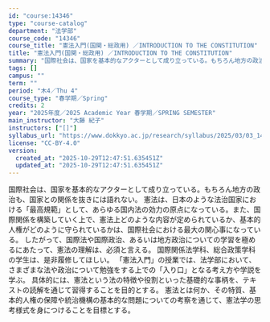 ```yaml
---
id: "course:14346"
type: "course-catalog"
department: "法学部"
course_code: "14346"
course_title: "憲法入門(国関・総政用) ／INTRODUCTION TO THE CONSTITUTION"
title: "憲法入門(国関・総政用) ／INTRODUCTION TO THE CONSTITUTION"
summary: "国際社会は、国家を基本的なアクターとして成り立っている。もちろん地方の政治も、国家との関係を抜きには語れない。 憲法は、日本のような法治国家における「最高規範」として、あらゆる国内法の効力の原点になっている。また、国際関係を構築していく上で…"
tags: []
campus: ""
term: ""
period: "木4／Thu 4"
course_type: "春学期／Spring"
credits: 2
year: "2025年度／2025 Academic Year 春学期／SPRING SEMESTER"
main_instructor: "大藤 紀子"
instructors: ["[]"]
syllabus_url: "https://www.dokkyo.ac.jp/research/syllabus/2025/03/03_14346_ja_JP.html"
license: "CC-BY-4.0"
version:
  created_at: "2025-10-29T12:47:51.635451Z"
  updated_at: "2025-10-29T12:47:51.635451Z"
---
```

国際社会は、国家を基本的なアクターとして成り立っている。もちろん地方の政治も、国家との関係を抜きには語れない。 憲法は、日本のような法治国家における「最高規範」として、あらゆる国内法の効力の原点になっている。また、国際関係を構築していく上で、憲法上どのような内容が定められているか、基本的人権がどのように守られているかは、国際社会における最大の関心事になっている。 したがって、国際法や国際政治、あるいは地方政治についての学習を極めるにあたって、憲法の理解は、必須と言える。 国際関係法学科、総合政策学科の学生は、是非履修してほしい。 「憲法入門」の授業では、法学部において、さまざまな法や政治について勉強をする上での「入り口」となる考え方や学説を学ぶ。 具体的には、憲法という法の特徴や役割といった基礎的な事柄を、テキストの読解を通じて習得することを目的とする。 憲法とは何か、その特質、基本的人権の保障や統治機構の基本的な問題についての考察を通じて、憲法学の思考様式を身につけることを目標とする。
